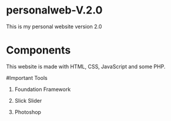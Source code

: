 # personalweb-V.2.0
This is my personal website version 2.0

# Components

This website is made with HTML, CSS, JavaScript and some PHP. 

#Important Tools

1. Foundation Framework

2. Slick Slider

3. Photoshop